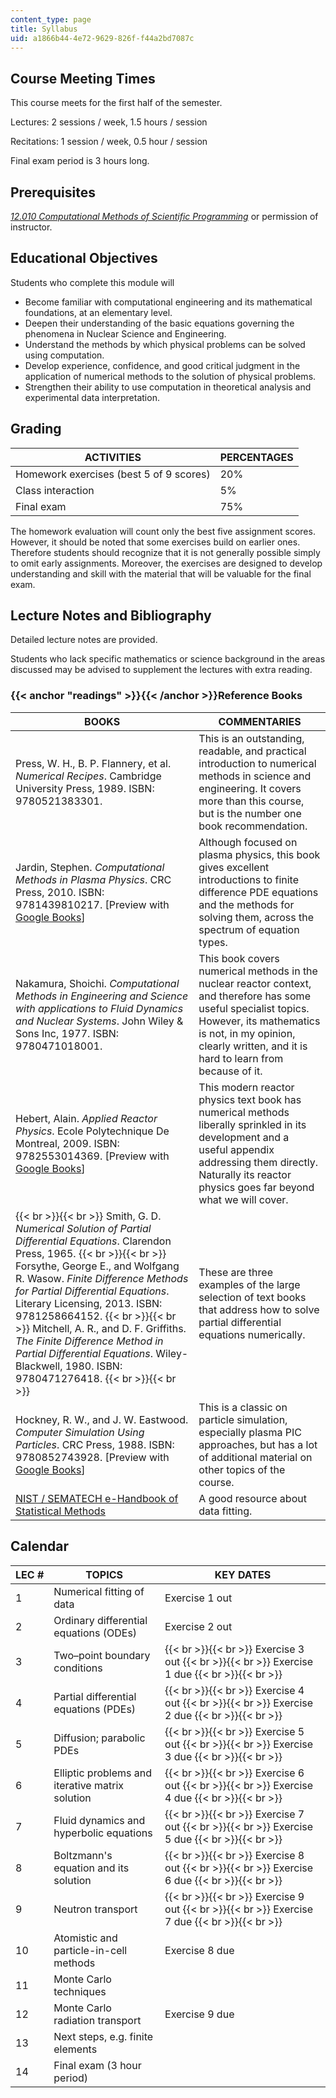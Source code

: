 ```yaml
---
content_type: page
title: Syllabus
uid: a1866b44-4e72-9629-826f-f44a2bd7087c
---
```


Course Meeting Times
--------------------

This course meets for the first half of the semester.

Lectures: 2 sessions / week, 1.5 hours / session

Recitations: 1 session / week, 0.5 hour / session

Final exam period is 3 hours long.

Prerequisites
-------------

[_12.010 Computational Methods of Scientific Programming_](/courses/12-010-computational-methods-of-scientific-programming-fall-2011) or permission of instructor.

Educational Objectives
----------------------

Students who complete this module will

*   Become familiar with computational engineering and its mathematical foundations, at an elementary level.
*   Deepen their understanding of the basic equations governing the phenomena in Nuclear Science and Engineering.
*   Understand the methods by which physical problems can be solved using computation.
*   Develop experience, confidence, and good critical judgment in the application of numerical methods to the solution of physical problems.
*   Strengthen their ability to use computation in theoretical analysis and experimental data interpretation.

Grading
-------

| ACTIVITIES | PERCENTAGES |
| --- | --- |
| Homework exercises (best 5 of 9 scores) | 20% |
| Class interaction | 5% |
| Final exam | 75% 

The homework evaluation will count only the best five assignment scores. However, it should be noted that some exercises build on earlier ones. Therefore students should recognize that it is not generally possible simply to omit early assignments. Moreover, the exercises are designed to develop understanding and skill with the material that will be valuable for the final exam.

Lecture Notes and Bibliography
------------------------------

Detailed lecture notes are provided.

Students who lack specific mathematics or science background in the areas discussed may be advised to supplement the lectures with extra reading.

### {{< anchor "readings" >}}{{< /anchor >}}Reference Books

| BOOKS | COMMENTARIES |
| --- | --- |
| Press, W. H., B. P. Flannery, et al. _Numerical Recipes_. Cambridge University Press, 1989. ISBN: 9780521383301. | This is an outstanding, readable, and practical introduction to numerical methods in science and engineering. It covers more than this course, but is the number one book recommendation. |
| Jardin, Stephen. _Computational Methods in Plasma Physics_. CRC Press, 2010. ISBN: 9781439810217. \[Preview with [Google Books](http://books.google.com/books?id=gZzf_B56FDcC&pg=PAfrontcover)\] | Although focused on plasma physics, this book gives excellent introductions to finite difference PDE equations and the methods for solving them, across the spectrum of equation types. |
| Nakamura, Shoichi. _Computational Methods in Engineering and Science with applications to Fluid Dynamics and Nuclear Systems_. John Wiley & Sons Inc, 1977. ISBN: 9780471018001. | This book covers numerical methods in the nuclear reactor context, and therefore has some useful specialist topics. However, its mathematics is not, in my opinion, clearly written, and it is hard to learn from because of it. |
| Hebert, Alain. _Applied Reactor Physics_. Ecole Polytechnique De Montreal, 2009. ISBN: 9782553014369. \[Preview with [Google Books](http://books.google.com/books?id=sibA5ECQ8LoC&pg=PAfrontcover)\] | This modern reactor physics text book has numerical methods liberally sprinkled in its development and a useful appendix addressing them directly. Naturally its reactor physics goes far beyond what we will cover. |
|  {{< br >}}{{< br >}} Smith, G. D. _Numerical Solution of Partial Differential Equations_. Clarendon Press, 1965. {{< br >}}{{< br >}} Forsythe, George E., and Wolfgang R. Wasow. _Finite Difference Methods for Partial Differential Equations_. Literary Licensing, 2013. ISBN: 9781258664152. {{< br >}}{{< br >}} Mitchell, A. R., and D. F. Griffiths. _The Finite Difference Method in Partial Differential Equations_. Wiley-Blackwell, 1980. ISBN: 9780471276418. {{< br >}}{{< br >}}  | These are three examples of the large selection of text books that address how to solve partial differential equations numerically. |
| Hockney, R. W., and J. W. Eastwood. _Computer Simulation Using Particles_. CRC Press, 1988. ISBN: 9780852743928. \[Preview with [Google Books](http://books.google.com/books?id=nTOFkmnCQuIC&pg=PAfrontcover)\] | This is a classic on particle simulation, especially plasma PIC approaches, but has a lot of additional material on other topics of the course. |
| [NIST / SEMATECH e-Handbook of Statistical Methods](http://www.itl.nist.gov/div898/handbook/) | A good resource about data fitting. 

Calendar
--------

| LEC # | TOPICS | KEY DATES |
| --- | --- | --- |
| 1 | Numerical fitting of data | Exercise 1 out |
| 2 | Ordinary differential equations (ODEs) | Exercise 2 out |
| 3 | Two–point boundary conditions |  {{< br >}}{{< br >}} Exercise 3 out {{< br >}}{{< br >}} Exercise 1 due {{< br >}}{{< br >}}  |
| 4 | Partial differential equations (PDEs) |  {{< br >}}{{< br >}} Exercise 4 out {{< br >}}{{< br >}} Exercise 2 due {{< br >}}{{< br >}}  |
| 5 | Diffusion; parabolic PDEs |  {{< br >}}{{< br >}} Exercise 5 out {{< br >}}{{< br >}} Exercise 3 due {{< br >}}{{< br >}}  |
| 6 | Elliptic problems and iterative matrix solution |  {{< br >}}{{< br >}} Exercise 6 out {{< br >}}{{< br >}} Exercise 4 due {{< br >}}{{< br >}}  |
| 7 | Fluid dynamics and hyperbolic equations |  {{< br >}}{{< br >}} Exercise 7 out {{< br >}}{{< br >}} Exercise 5 due {{< br >}}{{< br >}}  |
| 8 | Boltzmann's equation and its solution |  {{< br >}}{{< br >}} Exercise 8 out {{< br >}}{{< br >}} Exercise 6 due {{< br >}}{{< br >}}  |
| 9 | Neutron transport |  {{< br >}}{{< br >}} Exercise 9 out {{< br >}}{{< br >}} Exercise 7 due {{< br >}}{{< br >}}  |
| 10 | Atomistic and particle-in-cell methods | Exercise 8 due |
| 11 | Monte Carlo techniques | &nbsp; |
| 12 | Monte Carlo radiation transport | Exercise 9 due |
| 13 | Next steps, e.g. finite elements | &nbsp; |
| 14 | Final exam (3 hour period) |